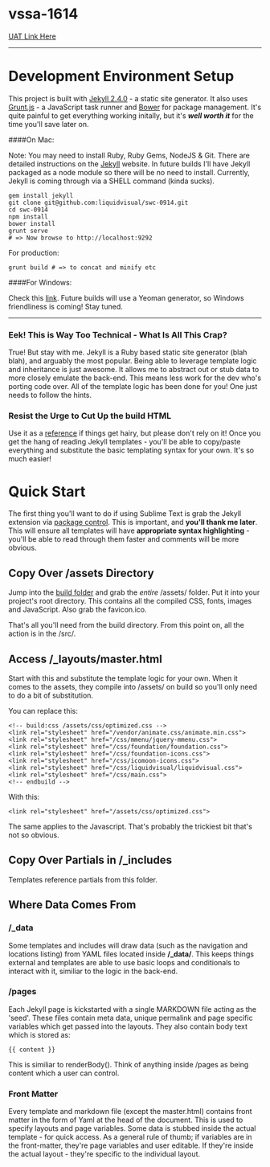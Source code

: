vssa-1614
========

[UAT Link Here](http://vacswimsa.uat.liquidvisual.net)

---

# Development Environment Setup

This project is built with [Jekyll 2.4.0](http://jekyllrb.com) - a static site generator. It also uses [Grunt.js](http://gruntjs.com) - a JavaScript task runner and [Bower](http://bower.io) for package management. It's quite painful to get everything working initally, but it's **_well worth it_** for the time you'll save later on.

####On Mac:

Note: You may need to install Ruby, Ruby Gems, NodeJS & Git. There are detailed instructions on the [Jekyll](http://jekyllrb.com/docs/installation/) website. In future builds I'll have Jekyll packaged as a node module so there will be no need to install. Currently, Jekyll is coming through via a SHELL command (kinda sucks).

    gem install jekyll
    git clone git@github.com:liquidvisual/swc-0914.git
    cd swc-0914
    npm install
    bower install
    grunt serve
    # => Now browse to http://localhost:9292

For production:

    grunt build # => to concat and minify etc

####For Windows:

Check this [link](http://jekyllrb.com/docs/windows/#installation). Future builds will use a Yeoman generator, so Windows friendliness is coming! Stay tuned.

---

### Eek! This is Way Too Technical - What Is All This Crap?

True! But stay with me. Jekyll is a Ruby based static site generator (blah blah), and arguably the most popular. Being able to leverage template logic and inheritance is just awesome. It allows me to abstract out or stub data to more closely emulate the back-end. This means less work for the dev who's porting code over. All of the template logic has been done for you! One just needs to follow the hints.

### Resist the Urge to Cut Up the build HTML

Use it as a [reference](https://github.com/liquidvisual/vssa-1614/tree/master/build) if things get hairy, but please don't rely on it! Once you get the hang of reading Jekyll templates - you'll be able to copy/paste everything and substitute the basic templating syntax for your own. It's so much easier!

# Quick Start

The first thing you'll want to do if using Sublime Text is grab the Jekyll extension via [package control](https://sublime.wbond.net). This is important, and **you'll thank me later**. This will ensure all templates will have **appropriate syntax highlighting** - you'll be able to read through them faster and comments will be more obvious.

## Copy Over /assets Directory

Jump into the [build folder](https://github.com/liquidvisual/vssa-1614/tree/master/build) and grab the *entire* /assets/ folder. Put it into your project's root directory. This contains all the compiled CSS, fonts, images and JavaScript. Also grab the favicon.ico.

That's all you'll need from the build directory. From this point on, all the action is in the /src/.

## Access /_layouts/master.html

Start with this and substitute the template logic for your own. When it comes to the assets, they compile into /assets/ on build so you'll only need to do a bit of substitution.

You can replace this:

    <!-- build:css /assets/css/optimized.css -->
    <link rel="stylesheet" href="/vendor/animate.css/animate.min.css">
    <link rel="stylesheet" href="/css/mmenu/jquery-mmenu.css">
    <link rel="stylesheet" href="/css/foundation/foundation.css">
    <link rel="stylesheet" href="/css/foundation-icons.css">
    <link rel="stylesheet" href="/css/icomoon-icons.css">
    <link rel="stylesheet" href="/css/liquidvisual/liquidvisual.css">
    <link rel="stylesheet" href="/css/main.css">
    <!-- endbuild -->

With this:

    <link rel="stylesheet" href="/assets/css/optimized.css">

The same applies to the Javascript. That's probably the trickiest bit that's not so obvious.

## Copy Over Partials in /_includes

Templates reference partials from this folder.

## Where Data Comes From

### /_data

Some templates and includes will draw data (such as the navigation and locations listing) from YAML files located inside **/_data/**. This keeps things external and templates are able to use basic loops and conditionals to interact with it, similiar to the logic in the back-end.

### /pages

Each Jekyll page is kickstarted with a single MARKDOWN file acting as the 'seed'. These files contain meta data, unique permalink and page specific variables which get passed into the layouts. They also contain body text which is stored as:

    {{ content }}

This is similiar to renderBody(). Think of anything inside /pages as being content which a user can control.

### Front Matter

Every template and markdown file (except the master.html) contains front matter in the form of Yaml at the head of the document. This is used to specify layouts and page variables. Some data is stubbed inside the actual template - for quick access. As a general rule of thumb; if variables are in the front-matter, they're page variables and user editable. If they're inside the actual layout - they're specific to the individual layout.














